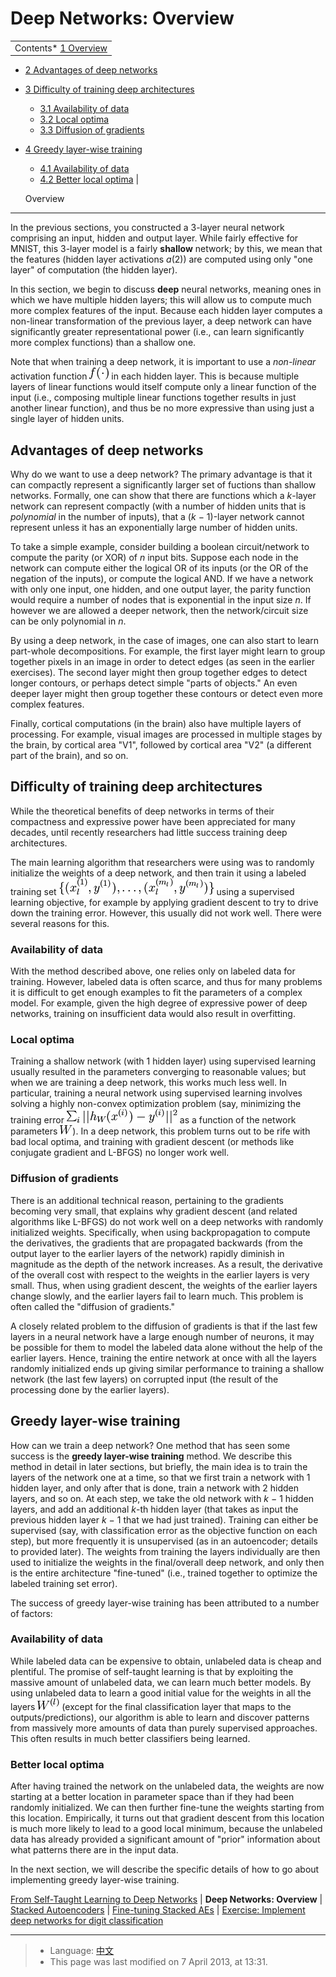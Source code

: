 Deep Networks: Overview
=======================

<!-- Jump to: [navigation](#column-one), [search](#searchInput) -->

|  |
| --- |
| Contents* [1 Overview](#Overview)
* [2 Advantages of deep networks](#Advantages_of_deep_networks)
* [3 Difficulty of training deep architectures](#Difficulty_of_training_deep_architectures)
	+ [3.1 Availability of data](#Availability_of_data)
	+ [3.2 Local optima](#Local_optima)
	+ [3.3 Diffusion of gradients](#Diffusion_of_gradients)
* [4 Greedy layer-wise training](#Greedy_layer-wise_training)
	+ [4.1 Availability of data](#Availability_of_data_2)
	+ [4.2 Better local optima](#Better_local_optima)
 |

  Overview
----------

In the previous sections, you constructed a 3-layer neural network comprising
an input, hidden and output layer. While fairly effective for MNIST, this
3-layer model is a fairly **shallow** network; by this, we mean that the
features (hidden layer activations *a*(2)) are computed using
only "one layer" of computation (the hidden layer).

In this section, we begin to discuss **deep** neural networks, meaning ones
in which we have multiple hidden layers; this will allow us to compute much 
more complex features of the input. Because each hidden layer computes a 
non-linear transformation of the previous layer, a deep network can have
significantly greater representational power (i.e., can learn
significantly more complex functions) than a shallow one.

Note that when training a deep network, it is important to use a *non-linear*
activation function ![f(\cdot)](images/math/a/1/0/a1044326f95cfbf46f9859c97cf280be.png) in each hidden layer. This is
because multiple layers of linear functions would itself compute only a linear
function of the input (i.e., composing multiple linear functions together
results in just another linear function), and thus be no more expressive than
using just a single layer of hidden units.

  Advantages of deep networks
-----------------------------

Why do we want to use a deep network? The primary advantage is
that it can compactly represent a significantly larger set of fuctions
than shallow networks. Formally, one can show that there are functions
which a *k*-layer network can represent compactly
(with a number of hidden units that is *polynomial* in the number
of inputs), that a (*k* − 1)-layer network cannot represent
unless it has an exponentially large number of hidden units.

To take a simple example, consider building a boolean circuit/network to
compute the parity (or XOR) of *n* input bits. Suppose each node in
the network can compute either the logical OR of its inputs (or the OR of the 
negation of the inputs), or compute the logical AND. If we have a network with
only one input, one hidden, and one output layer, the parity function would require a number of nodes that
is exponential in the input size *n*. If however we are allowed a
deeper network, then the network/circuit size can be only polynomial in
*n*.

By using a deep network, in the case of images, one can also start to learn part-whole decompositions.
For example, the first layer might learn to group together pixels in an image
in order to detect edges (as seen in the earlier exercises). The second layer might then group together edges to
detect longer contours, or perhaps detect simple "parts of objects." An even deeper layer
might then group together these contours or detect even more complex features.

Finally, cortical computations (in the brain) also have multiple layers of
processing. For example, visual images are processed in multiple stages by the
brain, by cortical area "V1", followed by cortical area "V2" (a different part
of the brain), and so on.

  Difficulty of training deep architectures
-------------------------------------------

While the theoretical benefits of deep networks in terms of their compactness
and expressive power have been appreciated for many decades, until recently
researchers had little success training deep architectures.

The main learning algorithm that researchers were using was to randomly initialize
the weights of a deep network, and then train it using a labeled
training set ![\{ (x^{(1)}_l, y^{(1)}), \ldots, (x^{(m_l)}_l, y^{(m_l)}) \}](images/math/f/2/9/f290c22f1a4602ccbff79e88a921a19f.png)
using a supervised learning objective, for example by applying gradient descent to try to
drive down the training error. However, this usually did not work well.
There were several reasons for this.

###  Availability of data

With the method described above, one relies only on
labeled data for training. However, labeled data is often scarce, and thus for many
problems it is difficult to get enough examples to fit the parameters of a
complex model. For example, given the high degree of expressive power of deep networks,
training on insufficient data would also result in overfitting.

###  Local optima

Training a shallow network (with 1 hidden layer) using
supervised learning usually resulted in the parameters converging to reasonable values;
but when we are training a deep network, this works much less well. 
In particular, training a neural network using supervised learning
involves solving a highly non-convex optimization problem (say, minimizing the
training error ![\textstyle \sum_i ||h_W(x^{(i)}) - y^{(i)}||^2](images/math/a/f/8/af88e32bad0255ab0bfe49108db2bd6e.png) as a
function of the network parameters ![\textstyle W](images/math/8/c/9/8c9cb254a5e388f2bcaf294e52d745a6.png)). 
In a deep network, this problem turns out to be rife with bad local optima, and
training with gradient descent (or methods like conjugate gradient and L-BFGS)
no longer work well.

###  Diffusion of gradients

There is an additional technical reason,
pertaining to the gradients becoming very small, that explains why gradient
descent (and related algorithms like L-BFGS) do not work well on a deep networks
with randomly initialized weights. Specifically, when using backpropagation to
compute the derivatives, the gradients that are propagated backwards (from the
output layer to the earlier layers of the network) rapidly diminish in
magnitude as the depth of the network increases. As a result, the derivative of
the overall cost with respect to the weights in the earlier layers is very
small. Thus, when using gradient descent, the weights of the earlier layers
change slowly, and the earlier layers fail to learn much. This problem
is often called the "diffusion of gradients."

A closely related problem to the diffusion of gradients is that if the last few
layers in a neural network have a large enough number of neurons, it may be
possible for them to model the labeled data alone without the help of the
earlier layers. Hence, training the entire network at once with all the layers
randomly initialized ends up giving similar performance to training a
shallow network (the last few layers) on corrupted input (the result of
the processing done by the earlier layers).

  Greedy layer-wise training
----------------------------

How can we train a deep network? One method that has seen some
success is the **greedy layer-wise training** method. We describe this
method in detail in later sections, but briefly, the main idea is to train the
layers of the network one at a time, so that we first train a network with 1 
hidden layer, and only after that is done, train a network with 2 hidden layers,
and so on. At each step, we take the old network with *k* − 1 hidden
layers, and add an additional *k*-th hidden layer (that takes as 
input the previous hidden layer *k* − 1 that we had just
trained). Training can either be 
supervised (say, with classification error as the objective function on each
step), but more frequently it is 
unsupervised (as in an autoencoder; details to provided later). 
The weights from training the layers individually are then used to initialize the weights 
in the final/overall deep network, and only then is the entire architecture "fine-tuned" (i.e.,
trained together to optimize the labeled training set error).

The success of greedy
layer-wise training has been attributed to a number of factors:

###  Availability of data

While labeled data can be expensive to obtain,
unlabeled data is cheap and plentiful. The promise of self-taught learning is
that by exploiting the massive amount of unlabeled data, we can learn much
better models. By using unlabeled data to learn a good initial value for the
weights in all the layers ![\textstyle W^{(l)}](images/math/f/8/f/f8f8834256f511d88fec05e3b27c67b1.png) (except for the final
classification layer that maps to the outputs/predictions), our algorithm is
able to learn and discover patterns from massively more amounts of data than
purely supervised approaches. This often results in much better classifiers 
being learned.

###  Better local optima

After having trained the network
on the unlabeled data, the weights are now starting at a better location in
parameter space than if they had been randomly initialized. We can then
further fine-tune the weights starting from this location. Empirically, it
turns out that gradient descent from this location is much more likely to
lead to a good local minimum, because the unlabeled data has already provided
a significant amount of "prior" information about what patterns there
are in the input data.

In the next section, we will describe the specific details of how to go about
implementing greedy layer-wise training.

 [From Self-Taught Learning to Deep Networks](Self-Taught_Learning_to_Deep_Networks.md "Self-Taught Learning to Deep Networks") | **Deep Networks: Overview** | [Stacked Autoencoders](Stacked_Autoencoders.md "Stacked Autoencoders") | [Fine-tuning Stacked AEs](Fine-tuning_Stacked_AEs.md "Fine-tuning Stacked AEs") | [Exercise: Implement deep networks for digit classification](Exercise__Implement_deep_networks_for_digit_classification.md "Exercise: Implement deep networks for digit classification")

---

> * Language: [中文](%E6%B7%B1%E5%BA%A6%E7%BD%91%E7%BB%9C%E6%A6%82%E8%A7%88.md "深度网络概览")
> * This page was last modified on 7 April 2013, at 13:31.

